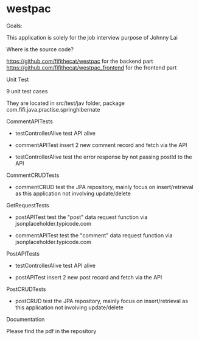 # westpac

Goals:

This application is solely for the job interview purpose of Johnny Lai


Where is the source code?

https://github.com/fifithecat/westpac for the backend part
https://github.com/fifithecat/westpac_frontend for the frontend part


Unit Test

9 unit test cases

They are located in src/test/jav folder, package com.fifi.java.practise.springhibernate

CommentAPITests

- testControllerAlive test API alive

- commentAPITest insert 2 new comment record and fetch via the API

- testControllerAlive test the error response by not passing postId to the API


CommentCRUDTests

- commentCRUD test the JPA repository, mainly focus on insert/retrieval as this application not involving update/delete


GetRequestTests

- postAPITest test the "post" data request function via jsonplaceholder.typicode.com

- commentAPITest test the "comment" data request function via jsonplaceholder.typicode.com


PostAPITests

- testControllerAlive test API alive

- postAPITest insert 2 new post record and fetch via the API


PostCRUDTests

- postCRUD test the JPA repository, mainly focus on insert/retrieval as this application not involving update/delete



Documentation

Please find the pdf in the repository

